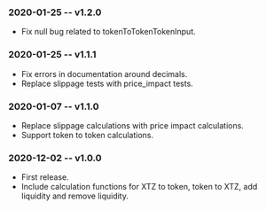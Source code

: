 ### 2020-01-25 -- v1.2.0
* Fix null bug related to tokenToTokenTokenInput.

### 2020-01-25 -- v1.1.1
* Fix errors in documentation around decimals.
* Replace slippage tests with price_impact tests.

### 2020-01-07 -- v1.1.0
* Replace slippage calculations with price impact calculations.
* Support token to token calculations.

### 2020-12-02 -- v1.0.0
* First release.
* Include calculation functions for XTZ to token, token to XTZ, add
  liquidity and remove liquidity.
